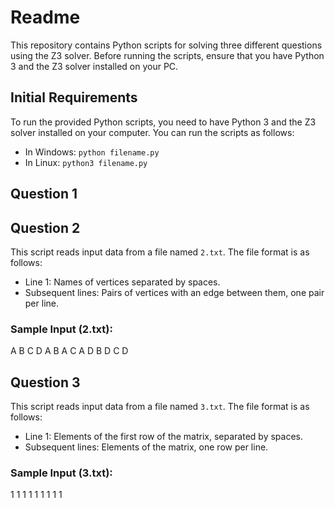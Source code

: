 # Readme

This repository contains Python scripts for solving three different questions using the Z3 solver. Before running the scripts, ensure that you have Python 3 and the Z3 solver installed on your PC.

## Initial Requirements

To run the provided Python scripts, you need to have Python 3 and the Z3 solver installed on your computer. You can run the scripts as follows:

- In Windows: `python filename.py`
- In Linux: `python3 filename.py`

## Question 1


## Question 2

This script reads input data from a file named `2.txt`. The file format is as follows:

- Line 1: Names of vertices separated by spaces.
- Subsequent lines: Pairs of vertices with an edge between them, one pair per line.

### Sample Input (2.txt):
A B C D
A B
A C
A D
B D
C D

## Question 3

This script reads input data from a file named `3.txt`. The file format is as follows:

- Line 1: Elements of the first row of the matrix, separated by spaces.
- Subsequent lines: Elements of the matrix, one row per line.

### Sample Input (3.txt):
1 1 1
1 1 1
1 1 1
